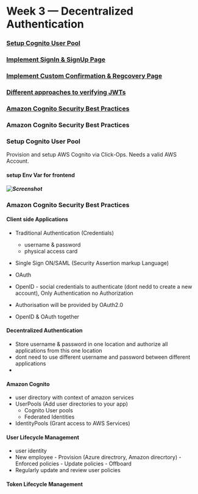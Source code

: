 # Week 3 — Decentralized Authentication

### [Setup Cognito User Pool](setup-cognito-user-pool)
### [Implement SignIn & SignUp Page](implement-signin-&-signup-page)
### [Implement Custom Confirmation & Regcovery Page](implement-custom-confirmation-&-recovery-page)
### [Different approaches to verifying JWTs](different-approaches-to-verifying-jwts)
### [Amazon Cognito Security Best Practices](amazon-cognito-security-best-practices)
### Amazon Cognito Security Best Practices
### Setup Cognito User Pool
Provision and setup AWS Cognito via Click-Ops. Needs a valid AWS Account. 
#### setup Env Var for frontend

##### ![Screenshot](Screenshot2023-03-08-01.png)

### Amazon Cognito Security Best Practices
#### Client side Applications
  - Traditional Authentication (Credentials)
      - username & password
      - physical access card

  - Single Sign ON/SAML (Security Assertion markup Language)
  - OAuth
  - OpenID - social credentials to authenticate (dont nedd to create a new account), Only Authentication no Authorization
  - Authorisation will be provided by OAuth2.0
  - OpenID & OAuth together
 
 #### Decentralized Authentication
  - Store username & password in one location and authorize all applications from this one location
  - dont need to use different username and password between different applications
  -
 #### Amazon Cognito
  - user directory with context of amazon services
  - UserPools (Add user directories to your app)
      - Cognito User pools
      - Federated Identities
  - IdentityPools (Grant access to AWS Services)

#### User Lifecycle Management
  - user identity
  - New employee - Provision (Azure directrory, Amazon direcrtory) - Enforced policies - Update policies - Offboard 
  - Regularly update and review user policies

#### Token Lifecycle Management
